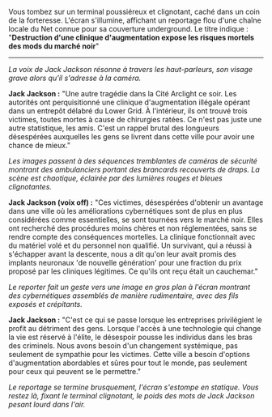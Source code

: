 Vous tombez sur un terminal poussiéreux et clignotant, caché dans un coin de la forteresse. L'écran s'illumine, affichant un reportage flou d'une chaîne locale du Net connue pour sa couverture underground. Le titre indique : "**Destruction d'une clinique d'augmentation expose les risques mortels des mods du marché noir**"

---

_La voix de Jack Jackson résonne à travers les haut-parleurs, son visage grave alors qu'il s'adresse à la caméra._

**Jack Jackson :** "Une autre tragédie dans la Cité Arclight ce soir. Les autorités ont perquisitionné une clinique d'augmentation illégale opérant dans un entrepôt délabré du Lower Grid. À l'intérieur, ils ont trouvé trois victimes, toutes mortes à cause de chirurgies ratées. Ce n'est pas juste une autre statistique, les amis. C'est un rappel brutal des longueurs désespérées auxquelles les gens se livrent dans cette ville pour avoir une chance de mieux."

_Les images passent à des séquences tremblantes de caméras de sécurité montrant des ambulanciers portant des brancards recouverts de draps. La scène est chaotique, éclairée par des lumières rouges et bleues clignotantes._

**Jack Jackson (voix off) :** "Ces victimes, désespérées d'obtenir un avantage dans une ville où les améliorations cybernétiques sont de plus en plus considérées comme essentielles, se sont tournées vers le marché noir. Elles ont recherché des procédures moins chères et non réglementées, sans se rendre compte des conséquences mortelles. La clinique fonctionnait avec du matériel volé et du personnel non qualifié. Un survivant, qui a réussi à s'échapper avant la descente, nous a dit qu'on leur avait promis des implants neuronaux 'de nouvelle génération' pour une fraction du prix proposé par les cliniques légitimes. Ce qu'ils ont reçu était un cauchemar."

_Le reporter fait un geste vers une image en gros plan à l'écran montrant des cybernétiques assemblés de manière rudimentaire, avec des fils exposés et crépitants._

**Jack Jackson :** "C'est ce qui se passe lorsque les entreprises privilégient le profit au détriment des gens. Lorsque l'accès à une technologie qui change la vie est réservé à l'élite, le désespoir pousse les individus dans les bras des criminels. Nous avons besoin d'un changement systémique, pas seulement de sympathie pour les victimes. Cette ville a besoin d'options d'augmentation abordables et sûres pour tout le monde, pas seulement pour ceux qui peuvent se le permettre."

_Le reportage se termine brusquement, l'écran s'estompe en statique. Vous restez là, fixant le terminal clignotant, le poids des mots de Jack Jackson pesant lourd dans l'air._
